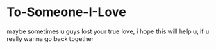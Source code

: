 # To-Someone-I-Love
maybe sometimes u guys lost your true love, i hope this will help u, if u really wanna go back together
